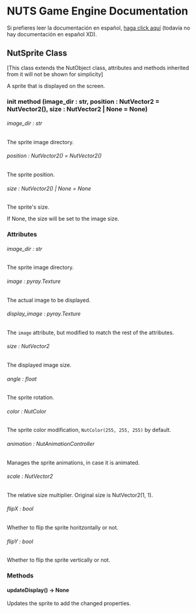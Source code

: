 # NUTS Game Engine Documentation

Si prefieres leer la documentación en español, [haga click aquí](https://www.google.com/search?q=nigger&rlz=1CAGSIC_enES866&oq=nigger&gs_lcrp=EgZjaHJvbWUyBggAEEUYOTIMCAEQLhgKGLEDGIAEMgwIAhAuGAoYsQMYgAQyDwgDEC4YChivARjHARiABDIJCAQQABgKGIAEMgkIBRAAGAoYgAQyDAgGEC4YChixAxiABDIMCAcQLhgKGLEDGIAEMhIICBAAGAoYgwEYsQMYgAQYigXSAQgxNDA3ajBqN6gCCLACAQ&sourceid=chrome&ie=UTF-8&safe=active&ssui=on) (todavía no hay documentación en español XD).

## NutSprite Class

[This class extends the NutObject class, attributes and methods inherited from it will not be shown for simplicity]

A sprite that is displayed on the screen.

### init method (image_dir : str, position : NutVector2 = NutVector2(), size : NutVector2 | None = None)

###### image_dir : str

The sprite image directory.

###### position : NutVector2() = NutVector2()

The sprite position.

###### size : NutVector2() | None = None

The sprite's size.

If None, the size will be set to the image size.

### Attributes

###### image_dir : str

The sprite image directory.

###### image : pyray.Texture

The actual image to be displayed.

###### display_image : pyray.Texture

The `image` attribute, but modified to match the rest of the attributes.

###### size : NutVector2

The displayed image size.

###### angle : float

The sprite rotation.

###### color : NutColor

The sprite color modification, `NutColor(255, 255, 255)` by default.

###### animation : NutAnimationController

Manages the sprite animations, in case it is animated.

###### scale : NutVector2

The relative size multiplier. Original size is NutVector2(1, 1).

###### flipX : bool

Whether to flip the sprite horitzontally or not.

###### flipY : bool

Whether to flip the sprite vertically or not.

### Methods

#### updateDisplay() -> None

Updates the sprite to add the changed properties.

